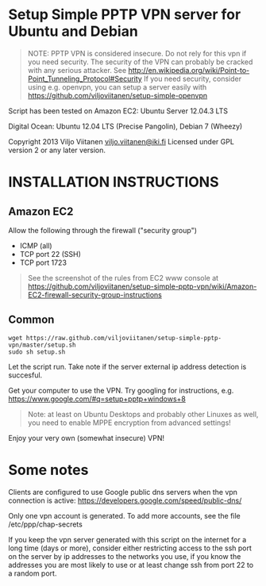 Setup Simple PPTP VPN server for Ubuntu and Debian
==================================================

> NOTE: PPTP VPN is considered insecure. Do not rely for this vpn
> if you need security. The security of the VPN can probably
> be cracked with any serious attacker. See
> http://en.wikipedia.org/wiki/Point-to-Point_Tunneling_Protocol#Security
> If you need security, consider using e.g. openvpn, you can setup a server
> easily with https://github.com/viljoviitanen/setup-simple-openvpn

Script has been tested on Amazon EC2: Ubuntu Server 12.04.3 LTS

Digital Ocean: Ubuntu 12.04 LTS (Precise Pangolin), Debian 7 (Wheezy)

Copyright 2013 Viljo Viitanen <viljo.viitanen@iki.fi>
Licensed under GPL version 2 or any later version.

INSTALLATION INSTRUCTIONS
=========================

Amazon EC2
----------

Allow the following through the firewall ("security group")
- ICMP (all)
- TCP port 22 (SSH)
- TCP port 1723

> See the screenshot of the rules from EC2 www console at https://github.com/viljoviitanen/setup-simple-pptp-vpn/wiki/Amazon-EC2-firewall-security-group-instructions

Common
------

    wget https://raw.github.com/viljoviitanen/setup-simple-pptp-vpn/master/setup.sh
    sudo sh setup.sh

Let the script run. Take note if the server external ip address
detection is succesful.  

Get your computer to use the VPN. Try googling for instructions, e.g.
https://www.google.com/#q=setup+pptp+windows+8

> Note: at least on Ubuntu Desktops and probably other Linuxes as well,
> you need to enable MPPE encryption from advanced settings!

Enjoy your very own (somewhat insecure) VPN!

Some notes
==========

Clients are configured to use Google public dns servers when
the vpn connection is active: https://developers.google.com/speed/public-dns/

Only one vpn account is generated.
To add more accounts, see the file /etc/ppp/chap-secrets

If you keep the vpn server generated with this script on the internet for a
long time (days or more), consider either restricting access to the ssh port on
the server by ip addresses to the networks you use, if you know the addresses
you are most likely to use or at least change ssh from port 22 to a random
port.
